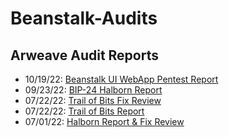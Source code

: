 # Beanstalk-Audits

## Arweave Audit Reports

* 10/19/22: [Beanstalk UI WebApp Pentest Report](https://arweave.net/o3PO8IqR0EFtkjmgATMXbMkMaZL3AcWYnHYq7XT8U3Q)
* 09/23/22: [BIP-24 Halborn Report](https://arweave.net/9CX_DCDceBugfmpHhxlL85gkCn-4Yu0eQQQsZ9ckY8w)
* 07/22/22: [Trail of Bits Fix Review](https://arweave.net/5I9RndHbz5X1x785-jQ3IeVcv-LuB-EmpKCsJGa9OuA)
* 07/22/22: [Trail of Bits Report](https://arweave.net/5EH9Bl7dtI7B3Ws5l-dTezISNegODxAw6VHcb7JlHW8)
* 07/01/22: [Halborn Report & Fix Review](https://arweave.net/0Ad4kyk1DtiPOa5swQu6rxQzzfbdUq5_fxhk4LLO8L0)
